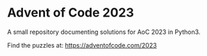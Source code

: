 # Advent of Code 2023

A small repository documenting solutions for AoC 2023 in Python3.

Find the puzzles at: https://adventofcode.com/2023
